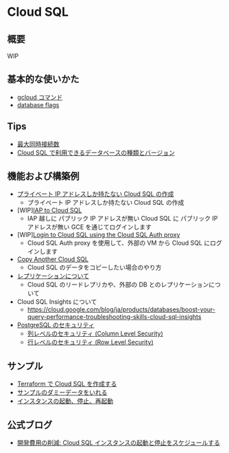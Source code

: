 # Cloud SQL

## 概要

WIP

## 基本的な使いかた

+ [gcloud コマンド](./_gcloud/README.md)
+ [database flags](./_flag/README.md)

## Tips

+ [最大同時接続数](./tips-maximum_concurrent_connections)
+ [Cloud SQL で利用できるデータベースの種類とバージョン](https://cloud.google.com/sql/docs/mysql/admin-api/rest/v1beta4/SqlDatabaseVersion)


## 機能および構築例

+ [プライベート IP アドレスしか持たない Cloud SQL の作成](./feature-only-private-ip-addr)
  + プライベート IP アドレスしか持たない Cloud SQL の作成
+ [WIP][IAP to Cloud SQL](./feature-iap/README.md)
  + IAP 越しに パブリック IP アドレスが無い Cloud SQL に パブリック IP アドレスが無い GCE を通じてログインします
+ [WIP][Login to Cloud SQL using the Cloud SQL Auth proxy](./feature-sql-auth-proxy/README.md)
  + Cloud SQL Auth proxy を使用して、外部の VM から Cloud SQL にログインします
+ [Copy Another Cloud SQL](./copy-another-sql)
  + Cloud SQL のデータをコピーしたい場合のやり方
+ [レプリケーションについて](./feature-replication/)
  + Cloud SQL のリードレプリカや、外部の DB とのレプリケーションについて
+ Cloud SQL Insights について
  + https://cloud.google.com/blog/ja/products/databases/boost-your-query-performance-troubleshooting-skills-cloud-sql-insights
+ [PostgreSQL のセキュリティ](https://cloud.google.com/sql/docs/postgres/data-privacy-strategies?hl=en)
  + [列レベルのセキュリティ (Column Level Security)](https://cloud.google.com/sql/docs/postgres/data-privacy-strategies?hl=en#column-level-security)
  + [行レベルのセキュリティ (Row Level Security)](https://cloud.google.com/sql/docs/postgres/data-privacy-strategies?hl=en#row-level-security)

## サンプル

+ [Terraform で Cloud SQL を作成する](./samples-terraform/)
+ [サンプルのダミーデータをいれる](./samples-dummydata/)
+ [インスタンスの起動、停止、再起動](https://cloud.google.com/sql/docs/mysql/start-stop-restart-instance?hl=en)


## 公式ブログ

+ [開発費用の削減: Cloud SQL インスタンスの起動と停止をスケジュールする](https://cloud.google.com/blog/ja/topics/developers-practitioners/lower-development-costs-schedule-cloud-sql-instances-start-and-stop)
